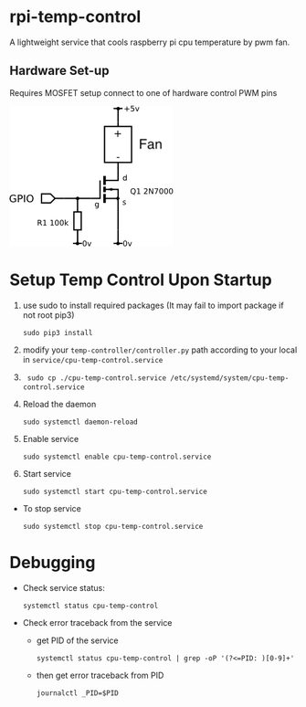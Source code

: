 # rpi-temp-control
A lightweight service that cools raspberry pi cpu temperature by pwm fan.

## Hardware Set-up
Requires MOSFET setup connect to one of hardware control PWM pins

![Circuit](./image/NMosfet_switch.png)

# Setup Temp Control Upon Startup

1. use sudo to install required packages 
   (It may fail to import package if not root pip3)
   ```console
   sudo pip3 install
   ```
2. modify your ```temp-controller/controller.py``` path according to your local in 
   ```service/cpu-temp-control.service```
3. ```console
    sudo cp ./cpu-temp-control.service /etc/systemd/system/cpu-temp-control.service
    ```
4. Reload the daemon 
   ```console
   sudo systemctl daemon-reload
   ```
5. Enable service 
   ```console
   sudo systemctl enable cpu-temp-control.service
   ```
6. Start service 
   ```console
   sudo systemctl start cpu-temp-control.service
   ```

- To stop service 
  ```console
  sudo systemctl stop cpu-temp-control.service
  ```

# Debugging

- Check service status:
   ```console
   systemctl status cpu-temp-control
   ```

- Check error traceback from the service
    - get PID of the service 
      ```console
      systemctl status cpu-temp-control | grep -oP '(?<=PID: )[0-9]+'
      ```
    - then get error traceback from PID 
      ```console
      journalctl _PID=$PID
      ```
